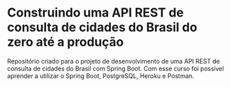 # Construindo uma API REST de consulta de cidades do Brasil do zero até a produção
Repositório criado para o projeto de desenvolvimento de uma API REST de consulta de cidades do Brasil com Spring Boot. Com esse curso foi possível aprender a utilizar o Spring Boot, PostgreSQL, Heroku e Postman.
